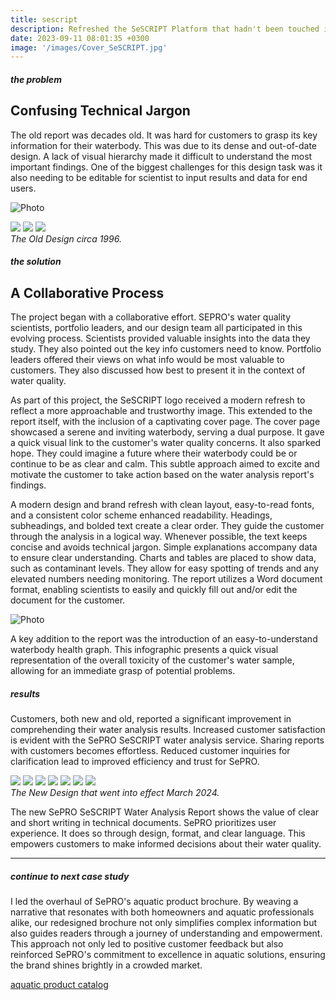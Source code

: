 ```yaml
---
title: sescript
description: Refreshed the SeSCRIPT Platform that hadn't been touched in over 30 years.
date: 2023-09-11 08:01:35 +0300
image: '/images/Cover_SeSCRIPT.jpg'
---
```


##### the problem
## Confusing Technical Jargon
The old report was decades old. It was hard for customers to grasp its key information for their waterbody. This was due to its dense and out-of-date design. A lack of visual hierarchy made it difficult to understand the most important findings. One of the biggest challenges for this design task was it also needing to be editable for scientist to input results and data for end users. 

![Photo](/images/old2.jpg)
<div class="page__gallery__wrapper">
  <div class="page__gallery__images">
    <img src= /images/old1.jpg loading="lazy">
    <img src= /images/old3.jpg loading="lazy">
    <img src= /images/old4.jpg loading="lazy">
  </div>
  <em> The Old Design circa 1996.</em>
</div>

##### the solution
## A Collaborative Process
The project began with a collaborative effort. SEPRO's water quality scientists, portfolio leaders, and our design team all participated in this evolving process. Scientists provided valuable insights into the data they study. They also pointed out the key info customers need to know. Portfolio leaders offered their views on what info would be most valuable to customers. They also discussed how best to present it in the context of water quality.

As part of this project, the SeSCRIPT logo received a modern refresh to reflect a more approachable and trustworthy image. This extended to the report itself, with the inclusion of a captivating cover page. The cover page showcased a serene and inviting waterbody, serving a dual purpose. It gave a quick visual link to the customer's water quality concerns. It also sparked hope. They could imagine a future where their waterbody could be or continue to be as clear and calm. This subtle approach aimed to excite and motivate the customer to take action based on the water analysis report's findings.

A modern design and brand refresh with clean layout, easy-to-read fonts, and a consistent color scheme enhanced readability. Headings, subheadings, and bolded text create a clear order. They guide the customer through the analysis in a logical way. Whenever possible, the text keeps concise and avoids technical jargon. Simple explanations accompany data to ensure clear understanding. Charts and tables are placed to show data, such as contaminant levels. They allow for easy spotting of trends and any elevated numbers needing monitoring. The report utilizes a Word document format, enabling scientists to easily and quickly fill out and/or edit the document for the customer.

![Photo](/images/graph.tiff)

A key addition to the report was the introduction of an easy-to-understand waterbody health graph. This infographic presents a quick visual representation of the overall toxicity of the customer's water sample, allowing for an immediate grasp of potential problems.

##### results
Customers, both new and old, reported a significant improvement in comprehending their water analysis results. Increased customer satisfaction is evident with the SePRO SeSCRIPT water analysis service. Sharing reports with customers becomes effortless. Reduced customer inquiries for clarification lead to improved efficiency and trust for SePRO.

<div class="page__gallery__wrapper">
  <div class="page__gallery__images">
    <img src= /images/script1.jpg loading="lazy">
    <img src= /images/script2.tiff loading="lazy">
    <img src= /images/script3.tiff loading="lazy">
    <img src= /images/script4.tiff loading="lazy">
    <img src= /images/script5.tiff loading="lazy">
    <img src= /images/script6.tiff loading="lazy">
    <img src= /images/script7.tiff loading="lazy">
  </div>
  <em> The New Design that went into effect March 2024.</em>
</div>

The new SePRO SeSCRIPT Water Analysis Report shows the value of clear and short writing in technical documents. SePRO prioritizes user experience. It does so through design, format, and clear language. This empowers customers to make informed decisions about their water quality.

---

##### continue to next case study
I led the overhaul of SePRO's aquatic product brochure. By weaving a narrative that resonates with both homeowners and aquatic professionals alike, our redesigned brochure not only simplifies complex information but also guides readers through a journey of understanding and empowerment. This approach not only led to positive customer feedback but also reinforced SePRO's commitment to excellence in aquatic solutions, ensuring the brand shines brightly in a crowded market.

<a href="https://keilub.com/projects/5-aqua/">aquatic product catalog</a>
